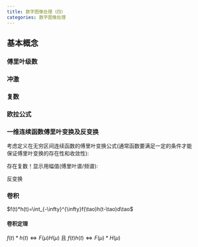 ```yaml
---
title: 数字图像处理（四）
categories: 数字图像处理
---
```

## 基本概念

### 傅里叶级数

### 冲激

### 复数

### 欧拉公式

### 一维连续函数傅里叶变换及反变换

考虑定义在无穷区间连续函数的傅里叶变换公式(通常函数要满足一定的条件才能保证傅里叶变换的存在性和收敛性):

存在复数！显示用幅值(傅里叶谱/频谱):

反变换

### 卷积

$f(t)*h(t)=\int_{-\infty}^{\infty}f(\tao)h(t-\tao)d\tao$

#### 卷积定理

$f(t)*h(t) \iff F(\mu)H(\mu)$
且
$f(t)h(t) \iff F(\mu)*H(\mu)$
